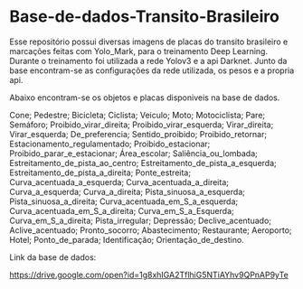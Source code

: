 # Base-de-dados-Transito-Brasileiro
Esse repositório possui diversas imagens de placas do transito brasileiro e marcações feitas com Yolo_Mark,
para o treinamento Deep Learning. Durante o treinamento foi utilizada a rede Yolov3 e a api Darknet. Junto da base
encontram-se as configurações da rede utilizada, os pesos e a propria api.

Abaixo encontram-se os objetos e placas disponiveis na base de dados.

Cone; 
Pedestre; 
Bicicleta; 
Ciclista; 
Veiculo; 
Moto; 
Motociclista; 
Pare; 
Semáforo; 
Proibido_virar_direita; 
Proibido_virar_esquerda; 
Virar_direita; 
Virar_esquerda; 
De_preferencia; 
Sentido_proibido; 
Proibido_retornar; 
Estacionamento_regulamentado; 
Proibido_estacionar; 
Proibido_parar_e_estacionar; 
Área_escolar; 
Saliência_ou_lombada; 
Estreitamento_de_pista_ao_centro; 
Estreitamento_de_pista_a_esquerda; 
Estreitamento_de_pista_a_direita;
Ponte_estreita;
Curva_acentuada_a_esquerda; 
Curva_acentuada_a_direita; 
Curva_a_esquerda; 
Curva_a_direita; 
Pista_sinuosa_a_esquerda; 
Pista_sinuosa_a_direita; 
Curva_acentuada_em_S_a_esquerda; 
Curva_acentuada_em_S_a_direita; 
Curva_em_S_a_Esquerda;
Curva_em_S_a_direita; 
Pista_irregular; 
Depressão; 
Declive_acentuado; 
Aclive_acentuado; 
Pronto_socorro; 
Abastecimento; 
Restaurante; 
Aeroporto; 
Hotel; 
Ponto_de_parada; 
Identificação; 
Orientação_de_destino.

Link da base de dados:

https://drive.google.com/open?id=1g8xhIGA2TflhiG5NTiAYhv9QPnAP9yTe



